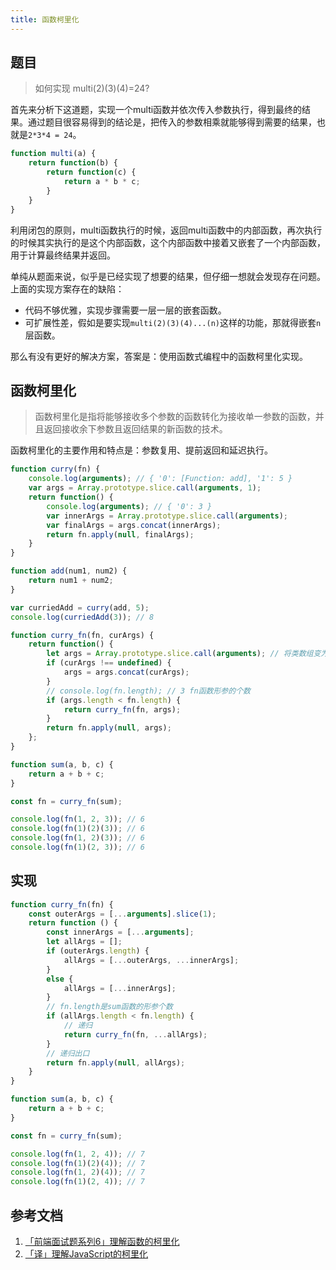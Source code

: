 ```yaml
---
title: 函数柯里化
---
```

## 题目
>如何实现 multi(2)(3)(4)=24?

首先来分析下这道题，实现一个multi函数并依次传入参数执行，得到最终的结果。通过题目很容易得到的结论是，把传入的参数相乘就能够得到需要的结果，也就是`2*3*4 = 24`。

```js
function multi(a) {
    return function(b) {
        return function(c) {
            return a * b * c;
        }
    }
}
```
利用闭包的原则，multi函数执行的时候，返回multi函数中的内部函数，再次执行的时候其实执行的是这个内部函数，这个内部函数中接着又嵌套了一个内部函数，用于计算最终结果并返回。

单纯从题面来说，似乎是已经实现了想要的结果，但仔细一想就会发现存在问题。
上面的实现方案存在的缺陷：

* 代码不够优雅，实现步骤需要一层一层的嵌套函数。
* 可扩展性差，假如是要实现`multi(2)(3)(4)...(n)`这样的功能，那就得嵌套`n`层函数。

那么有没有更好的解决方案，答案是：使用函数式编程中的函数柯里化实现。

## 函数柯里化
>函数柯里化是指将能够接收多个参数的函数转化为接收单一参数的函数，并且返回接收余下参数且返回结果的新函数的技术。

函数柯里化的主要作用和特点是：参数复用、提前返回和延迟执行。

```js
function curry(fn) {
    console.log(arguments); // { '0': [Function: add], '1': 5 }
    var args = Array.prototype.slice.call(arguments, 1);
    return function() {
        console.log(arguments); // { '0': 3 }
        var innerArgs = Array.prototype.slice.call(arguments);
        var finalArgs = args.concat(innerArgs);
        return fn.apply(null, finalArgs);
    }
}

function add(num1, num2) {
    return num1 + num2;
}

var curriedAdd = curry(add, 5);
console.log(curriedAdd(3)); // 8
```
```js
function curry_fn(fn, curArgs) {
    return function() {
        let args = Array.prototype.slice.call(arguments); // 将类数组变为数组
        if (curArgs !== undefined) {
            args = args.concat(curArgs);
        }
        // console.log(fn.length); // 3 fn函数形参的个数
        if (args.length < fn.length) {
            return curry_fn(fn, args);
        }
        return fn.apply(null, args);
    };
}

function sum(a, b, c) {
    return a + b + c;
}

const fn = curry_fn(sum);

console.log(fn(1, 2, 3)); // 6
console.log(fn(1)(2)(3)); // 6
console.log(fn(1, 2)(3)); // 6
console.log(fn(1)(2, 3)); // 6
```
## 实现
```js
function curry_fn(fn) {
    const outerArgs = [...arguments].slice(1);
    return function () {
        const innerArgs = [...arguments];
        let allArgs = [];
        if (outerArgs.length) {
            allArgs = [...outerArgs, ...innerArgs];
        }
        else {
            allArgs = [...innerArgs];
        }
        // fn.length是sum函数的形参个数
        if (allArgs.length < fn.length) {
            // 递归
            return curry_fn(fn, ...allArgs);
        }
        // 递归出口
        return fn.apply(null, allArgs);
    }
}

function sum(a, b, c) {
    return a + b + c;
}

const fn = curry_fn(sum);

console.log(fn(1, 2, 4)); // 7
console.log(fn(1)(2)(4)); // 7
console.log(fn(1, 2)(4)); // 7
console.log(fn(1)(2, 4)); // 7
```
## 参考文档

1. [「前端面试题系列6」理解函数的柯里化](https://segmentfault.com/a/1190000018180159)
2. [「译」理解JavaScript的柯里化](https://zhuanlan.zhihu.com/p/50247174)